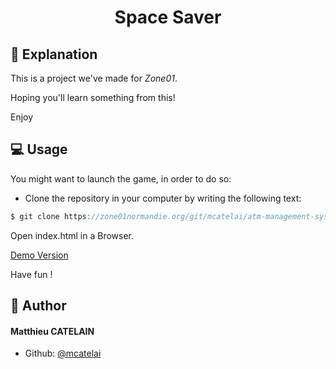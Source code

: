 
# <p align="center">Space Saver</p>
  
## 📖 Explanation
This is a project we've made for *Zone01*.

Hoping you'll learn something from this!

Enjoy

## 💻 Usage

You might want to launch the game, in order to do so:

- Clone the repository in your computer by writing the following text:
```js
$ git clone https://zone01normandie.org/git/mcatelai/atm-management-system.git
```

Open index.html in a Browser.


[Demo Version](https://spacesaver.vercel.app/)

Have fun ! 

## 🙇 Author

#### Matthieu CATELAIN
- Github: [@mcatelai](https://github.com/MatthieuCATELAIN)


